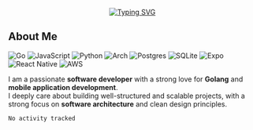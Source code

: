 <p align="center">
  <a href="https://git.io/typing-svg">
    <img src="https://readme-typing-svg.demolab.com?font=Fira+Code&weight=600&size=28&pause=10&color=F7F7F7&center=true&width=435&lines=Hi+there;I'm+Washington;A+Software+Developer" alt="Typing SVG" />
  </a>
</p>

## About Me
![Go](https://img.shields.io/badge/go-%2300ADD8.svg?style=for-the-badge&logo=go&logoColor=white)
![JavaScript](https://img.shields.io/badge/javascript-%23323330.svg?style=for-the-badge&logo=javascript&logoColor=%23F7DF1E)
![Python](https://img.shields.io/badge/python-3670A0?style=for-the-badge&logo=python&logoColor=ffdd54)
![Arch](https://img.shields.io/badge/Arch%20Linux-1793D1?logo=arch-linux&logoColor=fff&style=for-the-badge)
![Postgres](https://img.shields.io/badge/postgres-%23316192.svg?style=for-the-badge&logo=postgresql&logoColor=white) 
![SQLite](https://img.shields.io/badge/sqlite-%2307405e.svg?style=for-the-badge&logo=sqlite&logoColor=white) 
![Expo](https://img.shields.io/badge/expo-1C1E24?style=for-the-badge&logo=expo&logoColor=#D04A37)
![React Native](https://img.shields.io/badge/react_native-%2320232a.svg?style=for-the-badge&logo=react&logoColor=%2361DAFB)
![AWS](https://img.shields.io/badge/AWS-%23FF9900.svg?style=for-the-badge&logo=amazon-aws&logoColor=white)

I am a passionate **software developer** with a strong love for **Golang** and **mobile application development**.  
I deeply care about building well-structured and scalable projects, with a strong focus on **software architecture** and clean design principles.  

<!--START_SECTION:waka-->

```txt
No activity tracked
```

<!--END_SECTION:waka-->
